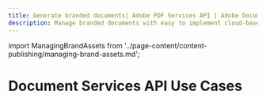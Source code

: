 ```yaml
---
title: Generate branded documents| Adobe PDF Services API | Adobe Document Services
description: Manage branded documents with easy to implement cloud-based APIs. Our PDF Services API helps you create, convert, OCR PDFs and more. Free 6-month trial. Learn more today.
---
```


import ManagingBrandAssets from '../page-content/content-publishing/managing-brand-assets.md';


<Hero slots="heading" variant="fullwidth" theme="dark"  customLayout className="herobgImage Hero-Banner" />

# Document Services API Use Cases


<MenuWrapperComponent  slots="content"  repeat="1" theme="lightest" className="Managing-brand-assets"/>

<ManagingBrandAssets />
